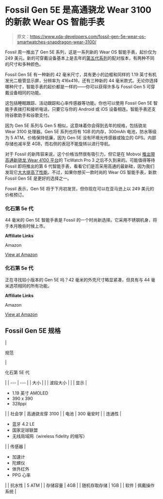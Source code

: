 # Fossil Gen 5E 是高通骁龙 Wear 3100 的新款 Wear OS 智能手表

> 原文：<https://www.xda-developers.com/fossil-gen-5e-wear-os-smartwatches-snapdragon-wear-3100/>

Fossil 周一推出了 Gen 5E 系列，这是一系列新的 Wear OS 智能手表，起价仅为 249 美元。新的可穿戴设备基本上是去年的[第五代系列](https://www.xda-developers.com/fossil-gen-5-wear-3100-battery-modes/)的配对版本，有两种不同的尺寸和多种颜色。

Fossil Gen 5E 有一种新的 42 毫米尺寸，具有更小的边框和同样的 1.19 英寸有机发光二极管显示屏，分辨率为 416x416，还有三种新的 44 毫米款式。无论你选择哪种尺寸，智能手表的起价都是一样的——你可以获得许多与 Fossil Gen 5 可穿戴设备相同的功能。

这包括睡眠跟踪、活动跟踪和心率传感器等功能。你也可以使用 Fossil Gen 5E 智能手表拨打和接听电话，只要它与你的 Android 或 iOS 设备相连。智能手表还支持谷歌助手和谷歌支付。

因为 Gen 5E 系列与 Gen 5 相似，这意味着你会得到去年的规格，包括骁龙 Wear 3100 处理器。Gen 5E 系列也将有 1GB 的内存，300mAh 电池，防水等级为 5 ATM。价格保持低廉，因为 Gen 5E 没有环境光传感器或独立的 GPS。内部存储也减半至 4GB，而右侧的表冠不能旋转以进行导航。

对于 Fossil 的新阵容来说，这个价格当然很有吸引力，但它是在 Mobvoi [推出带高通新](https://www.xda-developers.com/mobvoi-ticwatch-pro-3-smartwatch-google-wear-os-qualcomm-snapdragon-wear-4100-launch/)[骁龙 Wear 4100 平台](https://www.xda-developers.com/qualcomm-snapdragon-4100-announcement-wear-os-smartwatches/)的 TicWatch Pro 3 之后不久到来的。可能值得等待 Fossil 即将推出的第 6 代智能手表，看看它们是否采用高通的最新硅，因为我们发现它[大大提高了性能](https://www.xda-developers.com/mobvoi-ticwatch-pro-3-review/)。不过，如果你想买一款时尚的 Wear OS 智能手表，新款 Fossil Gen 5E 是更好的选择之一。

Fossil 表示，Gen 5E 将于下月初发货，但你现在可以在亚马逊上以 249 美元的价格预订。

### 化石第 5e 代

44 毫米的 Gen 5E 智能手表是 Fossil 的一个时尚新选择。它采用不锈钢机身，将于本月晚些时候上市。

**Affiliate Links**

Amazon

[View at Amazon](https://www.amazon.com/Fossil-Stainless-Steel-Leather-Touchscreen/dp/B08FWPTZ1D/?tag=xda-8j0btnn-20&ascsubtag=UUxdaUeUpU30088&asc_refurl=https%3A%2F%2Fwww.xda-developers.com%2Ffossil-gen-5e-wear-os-smartwatches-snapdragon-wear-3100%2F&asc_campaign=Short-Term)

### 化石第 5e 代

正在寻找较小版本的 Gen 5E 吗？42 毫米的外壳尺寸略显紧凑，但具有与 44 毫米选项相同的所有功能。

**Affiliate Links**

Amazon

[View at Amazon](https://www.amazon.com/Fossil-Womens-Stainless-Steel-Touchscreen/dp/B08FWRPDZY/?tag=xda-8j0btnn-20&ascsubtag=UUxdaUeUpU30088&asc_refurl=https%3A%2F%2Fwww.xda-developers.com%2Ffossil-gen-5e-wear-os-smartwatches-snapdragon-wear-3100%2F&asc_campaign=Short-Term)

## Fossil Gen 5E 规格

| 

规范

 | 

化石第 5E 代

 |
| --- | --- |
| 大小 |  |
| 波段大小 |  |
| 显示 | 

*   1.19 英寸 AMOLED
*   390 x 390
*   328ppi

 |
| 社会学 | 高通骁龙穿 3100 |
| 电池 | 300 毫安时 |
| 连通性 | 

*   蓝牙 4.2 LE
*   国家足球联盟
*   无线局域网（wireless fidelity 的缩写）

 |
| 传感器 | 

*   加速计
*   陀螺仪
*   体外红外
*   PPG 心率

 |
| 抗水性 | 5 ATM |
| 存储容量 | 4GB |
| 随机存取存储 | 1GB |
| 软件 | 佩戴操作系统 |
